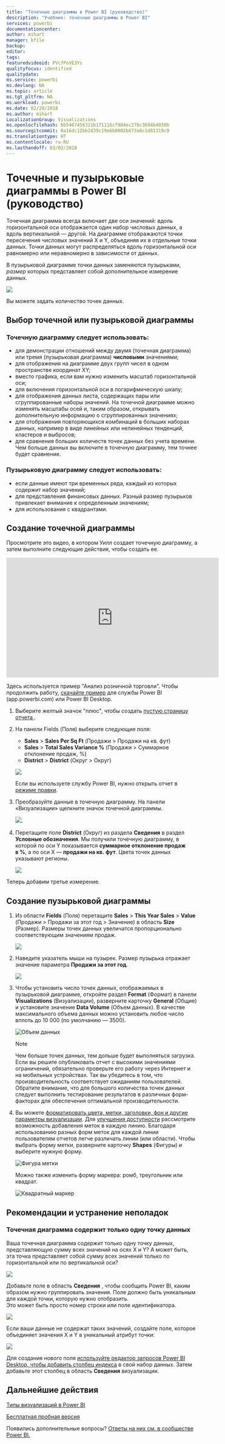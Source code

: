 ```yaml
---
title: "Точечные диаграммы в Power BI (руководство)"
description: "Учебник: точечные диаграммы в Power BI"
services: powerbi
documentationcenter: 
author: mihart
manager: kfile
backup: 
editor: 
tags: 
featuredvideoid: PVcfPoVE3Ys
qualityfocus: identified
qualitydate: 
ms.service: powerbi
ms.devlang: NA
ms.topic: article
ms.tgt_pltfrm: NA
ms.workload: powerbi
ms.date: 02/28/2018
ms.author: mihart
LocalizationGroup: Visualizations
ms.openlocfilehash: 6b5467456321b171116cf984ec276c3694b4030b
ms.sourcegitcommit: 0a16dc12bb2d39c19e6b0002b673a8c1d81319c9
ms.translationtype: HT
ms.contentlocale: ru-RU
ms.lasthandoff: 03/02/2018
---
```

# <a name="scatter-charts-and-bubble-charts-in-power-bi-tutorial"></a>Точечные и пузырьковые диаграммы в Power BI (руководство)
Точечная диаграмма всегда включает две оси значений: вдоль горизонтальной оси отображается один набор числовых данных, а вдоль вертикальной — другой. На диаграмме отображаются точки пересечения числовых значений X и Y, объединяя их в отдельные точки данных. Точки данных могут распределяться вдоль горизонтальной оси равномерно или неравномерно в зависимости от данных.

В пузырьковой диаграмме точки данных заменяются пузырьками, *размер* которых представляет собой дополнительное измерение данных.

![](media/power-bi-visualization-scatter/power-bi-bubble-chart.png)

Вы можете задать количество точек данных.  

## <a name="when-to-use-a-scatter-chart-or-bubble-chart"></a>Выбор точечной или пузырьковой диаграммы
### <a name="scatter-charts-are-a-great-choice"></a>Точечную диаграмму следует использовать:
* для демонстрации отношений между двумя (точечная диаграмма) или тремя (пузырьковая диаграмма) **числовыми** значениями;
* для отображения на диаграмме двух групп чисел в одном пространстве координат XY;
* вместо графика, если вам нужно изменить масштаб горизонтальной оси;    
* для включения горизонтальной оси в логарифмическую шкалу;
* для отображения данных листа, содержащих пары или сгруппированные наборы значений. На точечной диаграмме можно изменять масштабы осей и, таким образом, открывать дополнительную информацию о сгруппированных значениях;
* для отображения повторяющихся комбинаций в больших наборах данных, например в виде линейных или нелинейных тенденций, кластеров и выбросов;
* для сравнения больших количеств точек данных без учета времени.  Чем больше данных вы включите в точечную диаграмму, тем точнее будет сравнение.

### <a name="bubble-charts-are-a-great-choice"></a>Пузырьковую диаграмму следует использовать:
* если данные имеют три временных ряда, каждый из которых содержит набор значений;
* для представления финансовых данных.  Разный размер пузырьков привлекает внимание к определенным значениям;
* для использования с квадрантами.

## <a name="create-a-scatter-chart"></a>Создание точечной диаграммы
Просмотрите это видео, в котором Уилл создает точечную диаграмму, а затем выполните следующие действия, чтобы создать ее.

<iframe width="560" height="315" src="https://www.youtube.com/embed/PVcfPoVE3Ys?list=PL1N57mwBHtN0JFoKSR0n-tBkUJHeMP2cP" frameborder="0" allowfullscreen></iframe>


Здесь используется пример "Анализ розничной торговли". Чтобы продолжить работу, [скачайте пример](sample-datasets.md) для службы Power BI (app.powerbi.com) или Power BI Desktop.   

1. Выберите желтый значок "плюс", чтобы создать [пустую страницу отчета ](power-bi-report-add-page.md).
 
2. На панели Fields (Поля) выберите следующие поля:
   - **Sales** > **Sales Per Sq Ft** (Продажи > Продажи на кв. фут)
   - **Sales** > **Total Sales Variance %** (Продажи > Суммарное отклонение продаж, %)
   - **District** > **District** (Округ > Округ)

    ![](media/power-bi-visualization-scatter/power-bi-bar-chart.png)

    Если вы используете службу Power BI, нужно открыть отчет в [режиме правки](service-interact-with-a-report-in-editing-view.md).

3. Преобразуйте данные в точечную диаграмму. На панели «Визуализации» щелкните значок точечной диаграммы.

   ![](media/power-bi-visualization-scatter/pbi_scatter_chart_icon.png).

4. Перетащите поле **District** (Округ) из раздела **Сведения** в раздел **Условные обозначения**. Мы получили точечную диаграмму, в которой по оси Y показывается **суммарное отклонение продаж в %**, а по оси X — **продажи на кв. фут**. Цвета точек данных указывают регионы.

    ![](media/power-bi-visualization-scatter/power-bi-scatter.png)

Теперь добавим третье измерение.

## <a name="create-a-bubble-chart"></a>Создание пузырьковой диаграммы

1. Из области **Fields** (Поля) перетащите **Sales** > **This Year Sales** > **Value** (Продажи > Продажи за этот год > Значение) в область **Size** (Размер). Размеры точек данных увеличатся пропорционально соответствующим значениям продаж.
   
   ![](media/power-bi-visualization-scatter/power-bi-bubble.png)

2. Наведите указатель мыши на пузырек. Размер пузырька отражает значение параметра **Продажи за этот год**.
   
    ![](media/power-bi-visualization-scatter/pbi_scatter_chart_hover.png)

3. Чтобы установить число точек данных, отображаемых в пузырьковой диаграмме, откройте раздел **Format** (Формат) в панели **Visualizations** (Визуализации), разверните карточку **General** (Общие) и установите значение **Data Volume** (Объем данных). В качестве максимального объема данных можно установить любое число вплоть до 10 000 (по умолчанию — 3500).

    ![Объем данных](media/power-bi-visualization-scatter/pbi_scatter_data_volume.png) 

   > [!NOTE]
   > Чем больше точек данных, тем дольше будет выполняться загрузка. Если вы решите опубликовать отчет с высокими значениями ограничений, обязательно проверьте его работу через Интернет и на мобильных устройствах. Так вы убедитесь в том, что производительность соответствует ожиданиям пользователей. Обратите внимание, что для большого количества точек данных следует выполнить тестирование результатов в различных форм-факторах для обеспечения оптимальной производительности.

4. Вы можете [форматировать цвета, метки, заголовки, фон и другие параметры визуализации](service-getting-started-with-color-formatting-and-axis-properties.md). Для [улучшения доступности](desktop-accessibility.md) рассмотрите возможность добавления меток в каждую линию. Благодаря использованию разных форм меток для каждой линии пользователям отчетов легче различать линии (или области). Чтобы выбрать форму метки, разверните карточку **Shapes** (Фигуры) и выберите нужную форму.

      ![Фигура метки](media/power-bi-visualization-scatter/pbi_scatter_marker.png)

   Можно также изменить форму маркера: ромб, треугольник или квадрат.

   ![Квадратный маркер](media/power-bi-visualization-scatter/pbi_scatter_chart_hover_square.png)


## <a name="considerations-and-troubleshooting"></a>Рекомендации и устранение неполадок

### <a name="your-scatter-chart-has-only-one-data-point"></a>**Точечная диаграмма содержит только одну точку данных**
Ваша точечная диаграмма содержит только одну точку данных, представляющую сумму всех значений на осях X и Y?  А может быть, эта точка представляет собой сумму всех значений только по горизонтальной или по вертикальной оси?

![](media/power-bi-visualization-scatter/pbi_scatter_tshoot1.png)

Добавьте поле в область **Сведения** , чтобы сообщить Power BI, каким образом нужно группировать значения. Поле должно быть уникальным для каждой точки, которую нужно отобразить.  
Это может быть просто номер строки или поле идентификатора.

![](media/power-bi-visualization-scatter/pbi_scatter_tshoot.png)

Если ваши данные не содержат таких значений, создайте поле, которое объединяет значения X и Y в уникальный атрибут точки:

![](media/power-bi-visualization-scatter/pbi_scatter_tshoot2.png)

Для создания нового поля [используйте редактор запросов Power BI Desktop, чтобы добавить столбец индекса](desktop-add-custom-column.md) в свой набор данных.  Затем добавьте этот столбец в область **Сведения** визуализации.

## <a name="next-steps"></a>Дальнейшие действия
 [Типы визуализаций в Power BI](power-bi-visualization-types-for-reports-and-q-and-a.md)

[Бесплатная пробная версия](https://powerbi.com/)  

Появились дополнительные вопросы? [Ответы на них см. в сообществе Power BI.](http://community.powerbi.com/)

